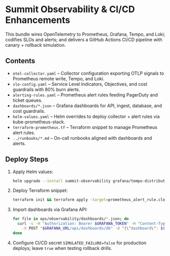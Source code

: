 # Summit Observability & CI/CD Enhancements

This bundle wires OpenTelemetry to Prometheus, Grafana, Tempo, and Loki; codifies SLOs and alerts; and delivers a GitHub Actions CI/CD pipeline with canary + rollback simulation.

## Contents
- `otel-collector.yaml` – Collector configuration exporting OTLP signals to Prometheus remote write, Tempo, and Loki.
- `slo-config.yaml` – Service Level Indicators, Objectives, and cost guardrails with 80% burn alerts.
- `alerting-rules.yaml` – Prometheus alert rules feeding PagerDuty and ticket queues.
- `dashboards/*.json` – Grafana dashboards for API, ingest, database, and cost guardrails.
- `helm-values.yaml` – Helm overrides to deploy collector + alert rules via kube-prometheus-stack.
- `terraform-prometheus.tf` – Terraform snippet to manage Prometheus alert rules.
- `../runbooks/*.md` – On-call runbooks aligned with dashboards and alerts.

## Deploy Steps
1. Apply Helm values:
   ```bash
   helm upgrade --install summit-observability grafana/tempo-distributed -f ops/observability/helm-values.yaml
   ```
2. Deploy Terraform snippet:
   ```bash
   terraform init && terraform apply -target=prometheus_alert_rule.cloud_cost_budget
   ```
3. Import dashboards via Grafana API:
   ```bash
   for file in ops/observability/dashboards/*.json; do
     curl -s -H "Authorization: Bearer $GRAFANA_TOKEN" -H "Content-Type: application/json" \
       -X POST "$GRAFANA_URL/api/dashboards/db" -d "{\"dashboard\": $(cat "$file"), \"overwrite\": true}";
   done
   ```
4. Configure CI/CD secret `SIMULATED_FAILURE=false` for production deploys; leave `true` when testing rollback drills.
